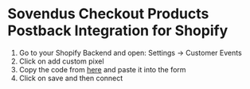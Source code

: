 # Sovendus Checkout Products Postback Integration for Shopify

1. Go to your Shopify Backend and open: Settings -> Customer Events
2. Click on add custom pixel
3. Copy the code from [here](https://raw.githubusercontent.com/Sovendus-GmbH/Sovendus-Checkout-Products-Postback-Integration-for-Shopify/main/shopify_checkout_products_postback.js) and paste it into the form
4. Click on save and then connect
